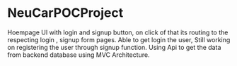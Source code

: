 # NeuCarPOCProject
Hoempage UI with login and signup button, on click of that its routing to the respecting login , signup form pages. Able to get login the user, Still working on registering the user through signup function. Using Api to get the data from backend database using MVC Architecture. 
